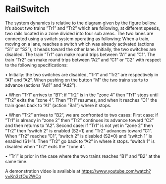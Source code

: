 # RailSwitch

The system dynamics is relative to the diagram given by the figure bellow. It’s about two trains 
”Tr1” and ”Tr2” which are
following, at different speeds, two rails located in a zone divided into four sub areas. The two 
lanes are connected using a switch system operating as following: When a train, moving on a lane, 
reaches a switch which was already activated (actions ”S1” or ”S2”), it heads toward the other 
lane. Initially, the two switches are disabled. The train ”Tr1” can make round trips between ”A1” 
and ”C1”. The train ”Tr2” can make round trips between ”A2” and ”C1” or ”C2” with respect to the 
following specifications:

• Initially: the two switches are disabled, ”Tr1” and ”Tr2” are respectively in ”A1” and ”A2”. When 
pushing on the button ”M” the two trains starts to advance (actions ”Ad1” and ”Ad2”).

• When ”Tr1” arrives to ”B1”: if ”Tr2” is in the ”zone 4” then ”Tr1” stops until ”Tr2” exits the 
”zone 4”. Then ”Tr1” resumes, and when it reaches ”C1” the train goes back to ”A1” (action ”Ba1”) 
where it stops.

• When ”Tr2” arrives to ”B2”, we are confronted to two cases: 
    First case: if ”Tr1” is already in ”zone 2” then ”Tr2” continues its advance toward ”C2” and then returns to ”A2”. 
    Second case: if ”Tr1” is not yet in ”zone 2” then ”Tr2” then ”switch 2” is enabled (S2=1) and ”Tr2” advances toward 
    ”C1”. When ”Tr2” reaches ”C1”, ”switch 2” is disabled (S2=0) and ”switch 1” is enabled (S1=1). Then 
    ”Tr2” go back to ”A2” in where it stops. ”switch 1” is disabled when ”Tr2” exits the ”zone 4”.

•  ”Tr1” is prior in the case where the two trains reaches ”B1” and ”B2” at the same time.

A demonstration video is available at https://www.youtube.com/watch?v=Kn3zfOu2WCo
